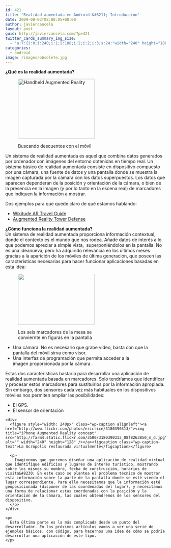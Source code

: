 ```yaml
---
id: 421
title: 'Realidad aumentada en Android &#8211; Introducción'
date: 2009-08-03T08:00:05+00:00
author: javiercancela
layout: post
guid: http://javiercancela.com/?p=421
twitter_cards_summary_img_size:
  - 'a:7:{i:0;i:240;i:1;i:188;i:2;i:2;i:3;s:24:"width="240" height="188"";s:4:"bits";i:8;s:8:"channels";i:3;s:4:"mime";s:10:"image/jpeg";}'
categories:
  - android
image: /images/obsolete.jpg
---
```

<div>
  <strong>¿Qué es la realidad aumentada?</strong>
</div><figure style="width: 240px" class="wp-caption alignright">

[<img class=" " title="Handheld Augmented Reality" src="http://farm4.static.flickr.com/3128/2756996849_b15bb86dac_m_d.jpg" alt="Handheld Augmented Reality" width="240" height="188" />](http://www.flickr.com/photos/jamais_cascio/2756996849/)<figcaption class="wp-caption-text">Buscando descuentos con el móvil</figcaption></figure> 

Un sistema de realidad aumentada es aquel que combina datos generados por ordenador con imágenes del entorno obtenidas en tiempo real. Un sistema básico de realidad aumentada consiste en dispositivo compuesto por una cámara, una fuente de datos y una pantalla donde se muestra la imagen capturada por la cámara con los datos superpuestos. Los datos que aparecen dependerán de la posición y orientación de la cámara, o bien de la presencia en la imagen (y por lo tanto en la escena real) de marcadores que indiquen la información a mostrar.

<div>
  Dos ejemplos para que quede claro de qué estamos hablando:
</div>

<div>
  <ul>
    <li>
      <a id="dkp8" title="Wikitude AR Travel Guide" href="http://www.youtube.com/watch?v=8EA8xlicmT8">Wikitude AR Travel Guide</a>
    </li>
    <li>
      <a id="qps_" title="Augmented Reality Tower Defense" href="http://www.youtube.com/watch?v=zyWVH6jkDHg">Augmented Reality Tower Defense</a>
    </li>
  </ul>
</div>

<div>
  <strong>¿Cómo funciona la realidad aumentada?</strong>
</div>

<div>
  Un sistema de realidad aumentada proporciona información contextual, donde el contexto es el mundo que nos rodea. Añade datos de interés a lo que podemos apreciar a simple vista,  superponiéndolos en la pantalla. No es una ideanueva, pero ha adquirido relevancia en los últimos meses gracias a la aparición de los móviles de última generación, que poseen las características necesarias para hacer funcionar aplicaciones basadas en esta idea:
</div><figure style="width: 240px" class="wp-caption alignright">

[<img title="Augmented Reality" src="http://farm4.static.flickr.com/3433/3215919363_85017cc879_m_d.jpg" alt="" width="240" height="160" />](http://www.flickr.com/photos/sputz/3215919363/)<figcaption class="wp-caption-text">Los seis marcadores de la mesa se conviernte en figuras en la pantalla</figcaption></figure> 

<div>
  <ul>
    <li>
      Una cámara. No es necesario que grabe vídeo, basta con que la pantalla del móvil sirva como visor.
    </li>
    <li>
      Una interfaz de programación que permita acceder a la imagen proporcionada por la cámara.
    </li>
  </ul>
  
  <div>
    Estas dos características bastaría para desarrollar una aplicación de realidad aumentada basada en marcadores. Solo tendríamos que identificar y procesar estos marcadores para sustituirlos por la información apropiada. Sin embargo, dos sensores cada vez más habituales en los dispositivos móviles nos permiten ampliar las posibilidades:
  </div>
  
  <div>
    <ul>
      <li>
        El GPS.
      </li>
      <li>
        El sensor de orientación
      </li>
    </ul>
    
    <div>
      <figure style="width: 240px" class="wp-caption alignleft"><a href="http://www.flickr.com/photos/ericrice/3180390313/"><img title="iPhone Augmented Reality concept" src="http://farm4.static.flickr.com/3500/3180390313_08f8263850_m_d.jpg" alt="" width="240" height="128" /></a><figcaption class="wp-caption-text">La Acrópolis restaurada virtualmente</figcaption></figure> 
      
      <p>
        Imaginemos que queremos diseñar una aplicación de realidad virtual que identifique edificios y lugares de interés turístico, mostrando sobre los mismos su nombre, fecha de construcción, horarios de visita&#8230; En este caso se plantea el problema técnico de mostrar esta información sobre la parte de la pantalla donde se esté viendo el lugar correspondiente. Para ello necesitamos que la información esté geoposicionada (disponer de las coordenadas del lugar), y necesitamos una forma de relacionar estas coordenadas con la posición y la orientación de la cámara, las cuales obtendremos de los sensores del dispositivo.
      </p>
    </div>
    
    <p>
      Esta última parte es la más complicada desde un punto del desarrollador. En los próximos artículos vamos a ver una serie de ejemplos básicos, con código, para hacernos una idea de cómo se podría desarrollar una aplicación de este tipo.
    </p>
  </div>
</div>